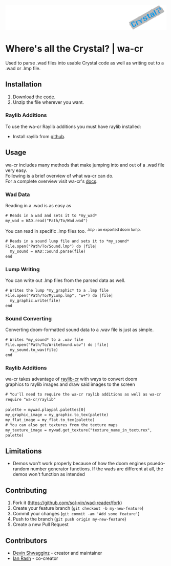 ![logo](logo/wa-cr.png)
# Where's all the Crystal? | wa-cr

Used to parse .wad files into usable Crystal code
as well as writing out to a .wad or .lmp file.

## Installation

1. Download the [code](https://github.com/sol-vin/wad-reader/archive/refs/heads/master.zip).
2. Unzip the file wherever you want.

### Raylib Additions

To use the wa-cr Raylib additions you must have raylib installed:

- Install raylib from [github](https://github.com/raysan5/raylib/releases).

## Usage

wa-cr includes many methods that make jumping into and out of a .wad file very easy.<br>
Following is a brief overview of what wa-cr can do.<br>
For a complete overview visit wa-cr's [docs](https://sol-vin.github.io/wad-reader/index.html).
### Wad Data

Reading in a .wad is as easy as
```crystal
# Reads in a wad and sets it to *my_wad*
my_wad = WAD.read("Path/To/Wad.wad")
```
You can read in specific .lmp files too. <sup> *.lmp* : an exported doom lump.</sup>
```
# Reads in a sound lump file and sets it to *my_sound*
File.open("Path/To/Sound.lmp") do |file|
  my_sound = WAD::Sound.parse(file)
end
```
### Lump Writing

You can write out .lmp files from the parsed data as well.
```
# Writes the lump *my_graphic* to a .lmp file
File.open("Path/To/MyLump.lmp", "w+") do |file|
  my_graphic.write(file)
end
```
### Sound Converting

Converting doom-formatted sound data to a .wav file is just as simple.
```
# Writes *my_sound* to a .wav file
File.open("Path/To/WriteSound.wav") do |file|
  my_sound.to_wav(file)
end
```
### Raylib Additions

wa-cr takes advantage of [raylib-cr](https://github.com/sol-vin/raylib-cr) with ways to convert doom<br>
graphics to raylib images and draw said images to the screen
```
# You'll need to require the wa-cr raylib additions as well as wa-cr
require "wa-cr/raylib"

palette = mywad.playpal.palettes[0]
my_graphic_image = my_graphic.to_tex(palette)
my_flat_image = my_flat.to_tex(palette)
# You can also get textures from the texture maps
my_texture_image = mywad.get_texture("texture_name_in_texturex", palette)
```

## Limitations

* Demos won't work properly because of how the doom engines psuedo-random number generator functions. If the wads are different at all, the demos won't function as intended

## Contributing

1. Fork it (<https://github.com/sol-vin/wad-reader/fork>)
2. Create your feature branch (`git checkout -b my-new-feature`)
3. Commit your changes (`git commit -am 'Add some feature'`)
4. Push to the branch (`git push origin my-new-feature`)
5. Create a new Pull Request

## Contributors

- [Devin Shwagginz](https://github.com/D-Shwagginz) - creator and maintainer
- [Ian Rash](https://github.com/sol-vin) - co-creator
